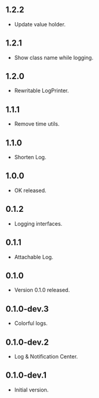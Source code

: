 ## 1.2.2

- Update value holder.

## 1.2.1

- Show class name while logging.

## 1.2.0

- Rewritable LogPrinter.

## 1.1.1

- Remove time utils.

## 1.1.0

- Shorten Log.

## 1.0.0

- OK released.

## 0.1.2

- Logging interfaces.

## 0.1.1

- Attachable Log.

## 0.1.0

- Version 0.1.0 released.

## 0.1.0-dev.3

- Colorful logs.

## 0.1.0-dev.2

- Log & Notification Center.

## 0.1.0-dev.1

- Initial version.
